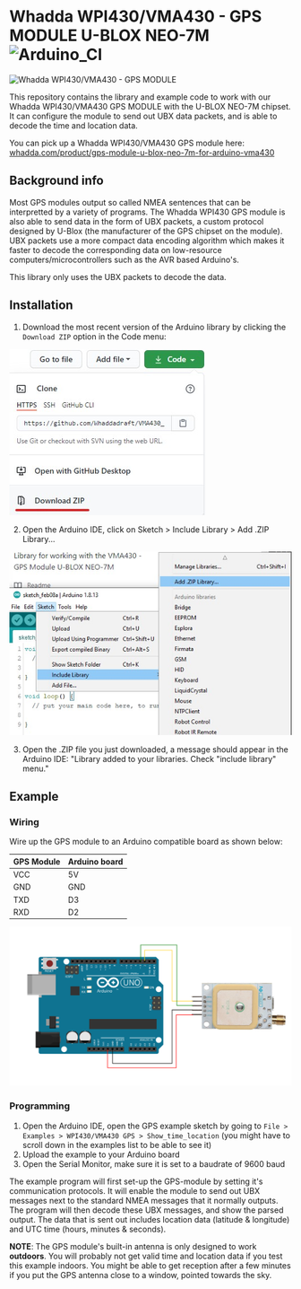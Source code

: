 # Whadda WPI430/VMA430 - GPS MODULE U-BLOX NEO-7M ![Arduino_CI](https://github.com/Whaddadraft/VMA430_GPS_Module/workflows/Arduino_CI/badge.svg)

![Whadda WPI430/VMA430 - GPS MODULE](https://www.velleman.eu/images/products/29/vma430.jpg)

This repository contains the library and example code to work with our Whadda WPI430/VMA430 GPS MODULE with the U-BLOX NEO-7M chipset. It can configure the module to send out UBX data packets, and is able to decode the time and location data.

You can pick up a Whadda WPI430/VMA430 GPS module here: [whadda.com/product/gps-module-u-blox-neo-7m-for-arduino-vma430](https://whadda.com/product/gps-module-u-blox-neo-7m-for-arduino-vma430/)

## Background info

Most GPS modules output so called NMEA sentences that can be interpretted by a variety of programs. The Whadda WPI430 GPS module is also able to send data in the form of UBX packets, a custom protocol designed by U-Blox (the manufacturer of the GPS chipset on the module). 
UBX packets use a more compact data encoding algorithm which makes it faster to decode the corresponding data on low-resource computers/microcontrollers such as the AVR based Arduino's. 

This library only uses the UBX packets to decode the data.


## Installation

1. Download the most recent version of the Arduino library by clicking the ```Download ZIP``` option in the Code menu:

![](./extras/images/download.jpg)

2. Open the Arduino IDE, click on Sketch > Include Library > Add .ZIP Library...

![](./extras/images/add_library.jpg)

3. Open the .ZIP file you just downloaded, a message should appear in the Arduino IDE: "Library added to your libraries. Check "include library" menu."

## Example

### Wiring
Wire up the GPS module to an Arduino compatible board as shown below:

|GPS Module|Arduino board|
|----------|-------------|
|VCC|5V|
|GND|GND|
|TXD|D3|
|RXD|D2|

![](./extras/images/wiring_diagram.png)

### Programming

1. Open the Arduino IDE, open the GPS example sketch by going to ```File > Examples > WPI430/VMA430 GPS > Show_time_location``` (you might have to scroll down in the examples list to be able to see it)
2. Upload the example to your Arduino board
3. Open the Serial Monitor, make sure it is set to a baudrate of 9600 baud

The example program will first set-up the GPS-module by setting it's communication protocols. It will enable the module to send out UBX messages next to the standard NMEA messages that it normally outputs.
The program will then decode these UBX messages, and show the parsed output. The data that is sent out includes location data (latitude & longitude) and UTC time (hours, minutes & seconds).

**NOTE**: The GPS module's built-in antenna is only designed to work **outdoors**. You will probably not get valid time and location data if you test this example indoors. You might be able to get reception after a few minutes if you put the GPS antenna close to a window, pointed towards the sky.